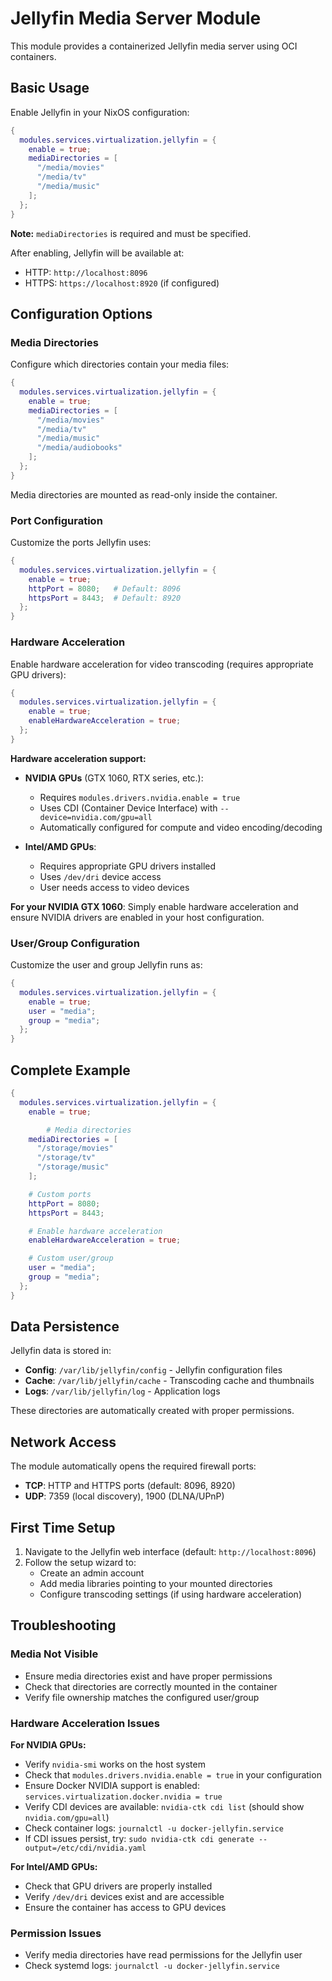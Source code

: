 # Jellyfin Media Server Module

This module provides a containerized Jellyfin media server using OCI containers.

## Basic Usage

Enable Jellyfin in your NixOS configuration:

```nix
{
  modules.services.virtualization.jellyfin = {
    enable = true;
    mediaDirectories = [
      "/media/movies"
      "/media/tv"
      "/media/music"
    ];
  };
}
```

**Note:** `mediaDirectories` is required and must be specified.

After enabling, Jellyfin will be available at:

- HTTP: `http://localhost:8096`
- HTTPS: `https://localhost:8920` (if configured)

## Configuration Options

### Media Directories

Configure which directories contain your media files:

```nix
{
  modules.services.virtualization.jellyfin = {
    enable = true;
    mediaDirectories = [
      "/media/movies"
      "/media/tv"
      "/media/music"
      "/media/audiobooks"
    ];
  };
}
```

Media directories are mounted as read-only inside the container.

### Port Configuration

Customize the ports Jellyfin uses:

```nix
{
  modules.services.virtualization.jellyfin = {
    enable = true;
    httpPort = 8080;   # Default: 8096
    httpsPort = 8443;  # Default: 8920
  };
}
```

### Hardware Acceleration

Enable hardware acceleration for video transcoding (requires appropriate GPU drivers):

```nix
{
  modules.services.virtualization.jellyfin = {
    enable = true;
    enableHardwareAcceleration = true;
  };
}
```

**Hardware acceleration support:**

- **NVIDIA GPUs** (GTX 1060, RTX series, etc.):

  - Requires `modules.drivers.nvidia.enable = true`
  - Uses CDI (Container Device Interface) with `--device=nvidia.com/gpu=all`
  - Automatically configured for compute and video encoding/decoding

- **Intel/AMD GPUs**:
  - Requires appropriate GPU drivers installed
  - Uses `/dev/dri` device access
  - User needs access to video devices

**For your NVIDIA GTX 1060**: Simply enable hardware acceleration and ensure NVIDIA drivers are enabled in your host configuration.

### User/Group Configuration

Customize the user and group Jellyfin runs as:

```nix
{
  modules.services.virtualization.jellyfin = {
    enable = true;
    user = "media";
    group = "media";
  };
}
```

## Complete Example

```nix
{
  modules.services.virtualization.jellyfin = {
    enable = true;

        # Media directories
    mediaDirectories = [
      "/storage/movies"
      "/storage/tv"
      "/storage/music"
    ];

    # Custom ports
    httpPort = 8080;
    httpsPort = 8443;

    # Enable hardware acceleration
    enableHardwareAcceleration = true;

    # Custom user/group
    user = "media";
    group = "media";
  };
}
```

## Data Persistence

Jellyfin data is stored in:

- **Config**: `/var/lib/jellyfin/config` - Jellyfin configuration files
- **Cache**: `/var/lib/jellyfin/cache` - Transcoding cache and thumbnails
- **Logs**: `/var/lib/jellyfin/log` - Application logs

These directories are automatically created with proper permissions.

## Network Access

The module automatically opens the required firewall ports:

- **TCP**: HTTP and HTTPS ports (default: 8096, 8920)
- **UDP**: 7359 (local discovery), 1900 (DLNA/UPnP)

## First Time Setup

1. Navigate to the Jellyfin web interface (default: `http://localhost:8096`)
2. Follow the setup wizard to:
   - Create an admin account
   - Add media libraries pointing to your mounted directories
   - Configure transcoding settings (if using hardware acceleration)

## Troubleshooting

### Media Not Visible

- Ensure media directories exist and have proper permissions
- Check that directories are correctly mounted in the container
- Verify file ownership matches the configured user/group

### Hardware Acceleration Issues

**For NVIDIA GPUs:**

- Verify `nvidia-smi` works on the host system
- Check that `modules.drivers.nvidia.enable = true` in your configuration
- Ensure Docker NVIDIA support is enabled: `services.virtualization.docker.nvidia = true`
- Verify CDI devices are available: `nvidia-ctk cdi list` (should show `nvidia.com/gpu=all`)
- Check container logs: `journalctl -u docker-jellyfin.service`
- If CDI issues persist, try: `sudo nvidia-ctk cdi generate --output=/etc/cdi/nvidia.yaml`

**For Intel/AMD GPUs:**

- Check that GPU drivers are properly installed
- Verify `/dev/dri` devices exist and are accessible
- Ensure the container has access to GPU devices

### Permission Issues

- Verify media directories have read permissions for the Jellyfin user
- Check systemd logs: `journalctl -u docker-jellyfin.service`
